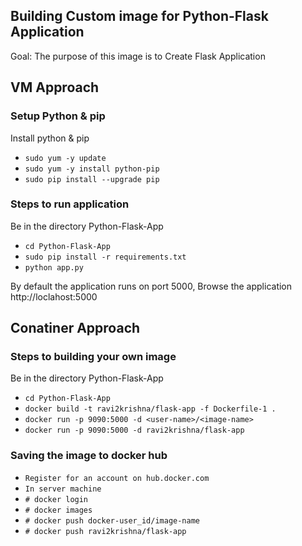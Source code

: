 ## Building Custom image for Python-Flask Application

Goal: The purpose of this image is to Create Flask Application

## VM Approach

### Setup Python & pip

Install python & pip
- `sudo yum -y update`
- `sudo yum -y install python-pip`
- `sudo pip install --upgrade pip`      

### Steps to run application

Be in the directory Python-Flask-App
- `cd Python-Flask-App`
- `sudo pip install -r requirements.txt`
- `python app.py`

By default the application runs on port 5000, Browse the application http://loclahost:5000

## Conatiner Approach

### Steps to building your own image

Be in the directory Python-Flask-App
- `cd Python-Flask-App`
- `docker build -t ravi2krishna/flask-app -f Dockerfile-1 .`
- `docker run -p 9090:5000 -d <user-name>/<image-name>`
- `docker run -p 9090:5000 -d ravi2krishna/flask-app`

### Saving the image to docker hub
- `Register for an account on hub.docker.com`
- `In server machine`
- `# docker login`
- `# docker images`      
- `# docker push docker-user_id/image-name`
- `# docker push ravi2krishna/flask-app`

        
        
        

        
